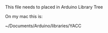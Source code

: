 This file needs to placed in Arduino Library Tree

On my mac this is:

~/Documents/Arduino/libraries/YACC


